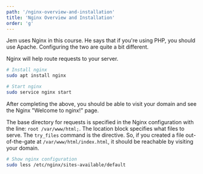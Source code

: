 ```yaml
---
path: '/nginx-overview-and-installation'
title: 'Nginx Overview and Installation'
order: 'g'
---
```


Jem uses Nginx in this course. He says that if you're using PHP, you should use Apache. Configuring the two are quite a bit different.

Nginx will help route requests to your server.

```bash
# Install nginx
sudo apt install nginx

# Start nginx
sudo service nginx start
```

After completing the above, you should be able to visit your domain and see the Nginx "Welcome to nginx!" page.

The base directory for requests is specified in the Nginx configuration with the line: `root /var/www/html;`. The location block specifies what files to serve. The `try_files` command is the directive. So, if you created a file out-of-the-gate at `/var/www/html/index.html`, it should be reachable by visiting your domain.

```bash
# Show nginx configuration
sudo less /etc/nginx/sites-available/default
```
